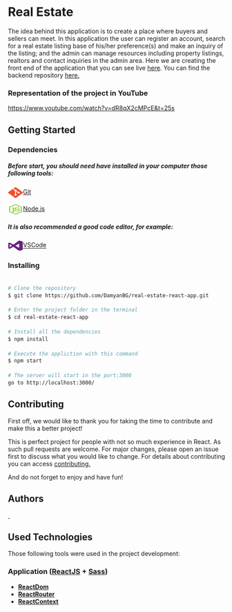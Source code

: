 # Real Estate

The idea behind this application is to create a place where buyers and sellers can meet. In this
application the user can register an account, search for a real estate listing base of his/her
preference(s) and make an inquiry of the listing; and the admin can manage resources including
property listings, realtors and contact inquiries in the admin area. Here we are creating the front
end of the application that you can see live
[here](https://zealous-beach-0787b0d03.2.azurestaticapps.net//). You can find the backend repository
[here.](https://github.com/DamyanBG/real-estate-nodejs-be)

### Representation of the project in YouTube

https://www.youtube.com/watch?v=dR8qX2cMPcE&t=25s

## Getting Started

### Dependencies

##### Before start, you should need have installed in your computer those following tools:

<img align="center" alt="GIT" height="25" width="35" src="https://raw.githubusercontent.com/devicons/devicon/master/icons/git/git-original.svg" style="max-width:100%;">[Git](https://git-scm.com)</img>

<img align="center" alt="NodeJS" height="25" width="35" src="https://raw.githubusercontent.com/devicons/devicon/master/icons/nodejs/nodejs-original.svg" style="max-width:100%;">[Node.js](https://nodejs.org/en/)</img>

##### It is also recommended a good code editor, for example:

<img align="center" alt="VisualStudioCode" height="25" width="35" src="https://raw.githubusercontent.com/devicons/devicon/master/icons/visualstudio/visualstudio-plain.svg" style="max-width:100%;">[VSCode](https://code.visualstudio.com/)</img>

### Installing

```bash

# Clone the repository
$ git clone https://github.com/DamyanBG/real-estate-react-app.git

# Enter the project folder in the terminal
$ cd real-estate-react-app

# Install all the dependencies
$ npm install

# Execute the appliction with this command
$ npm start

# The server will start in the port:3000
go to http://localhost:3000/

```

## Contributing

First off, we would like to thank you for taking the time to contribute and make this a better
project!

This is perfect project for people with not so much experience in React. As such pull requests are
welcome. For major changes, please open an issue first to discuss what you would like to change. For
details about contributing you can access
[contributing.](https://github.com/DamyanBG/real-estate-react-app/blob/main/CONTRIBUTING.md)

And do not forget to enjoy and have fun!

## Authors

<a href="https://github.com/DamyanBG">
 <img style="border-radius: 50%;" src="https://avatars.githubusercontent.com/u/93829069?v=4" width="100px;" alt=""/>
</a>
<a href="https://github.com/tihomirtx88">
 <img style="border-radius: 50%;" src="https://avatars.githubusercontent.com/u/88166066?v=4" width="100px;" alt=""/>
</a>

## Used Technologies

Those following tools were used in the project development:

### **Application** ([ReactJS](https://reactjs.org/) + [Sass](https://sass-lang.com/))

-   **[ReactDom](https://reactjs.org/docs/react-dom.html)**
-   **[ReactRouter](https://reactrouter.com/en/main)**
-   **[ReactContext](https://reactjs.org/docs/context.html)**
